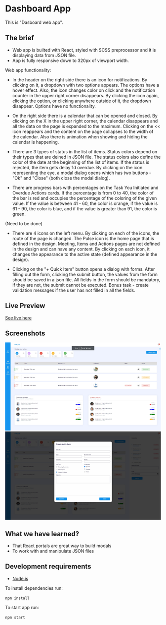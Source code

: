 # Dashboard App

This is "Dasboard web app".

## The brief

- Web app is builted with React, styled with SCSS preprocessor and it is displaying data from JSON file.
- App is fully responsive down to 320px of viewport width.

Web app functionality:

- In the header on the right side there is an icon for notifications. By clicking on it, a dropdown with two options appears. The options have a hover effect. Also, the icon changes color on click and the notification counter in the upper right corner disappears. By clicking the icon again, clicking the option, or clicking anywhere outside of it, the dropdown disappear. Options have no functionality.

- On the right side there is a calendar that can be opened and closed. By clicking on the X in the upper right corner, the calendar disappears and all the data on the page is expanded to the maximum. Clicking on the << icon reappears and the content on the page collapses to the width of the calendar. Also there is animation when showing and hiding the calendar is happening.

- There are 3 types of status in the list of items. Status colors depend on their types that are deined in JSON file. The status colors also define the color of the date at the beginning of the list of items. If the status is rejected, the item gets delay 1d overdue. By clicking on the icon representing the eye, a modal dialog opens which has two buttons - "Ok" and "Close" (both close the modal dialog).

- There are progress bars with percentages on the Task You Initiated and Overdue Actions cards. If the percentage is from 0 to 40, the color of the bar is red and occupies the percentage of the coloring of the given value. If the value is between 41 - 60, the color is orange, if the value is 61 - 90, the color is blue, and if the value is greater than 91, the color is green.

(Need to be done)

- There are 4 icons on the left menu. By clicking on each of the icons, the route of the page is changed. The Pulse icon is the home page that is defined in the design. Meeting, Items and Actions pages are not defined in the design and can have any content. By clicking on each icon, it changes the appearance to the active state (defined appearance in the design).

- Clicking on the "+ Quick Item" button opens a dialog with forms. After filling out the form, clicking the submit button, the values ​​from the form should be saved in a json file. All fields in the form should be mandatory, if they are not, the submit cannot be executed. Bonus task - create validation messages if the user has not filled in all the fields.

## Live Preview

[See live here](https://gorankukic-dashboardapp.netlify.app/)

## Screenshots

![Screnshoot](public/images/screenshot_1.jpg)
![Screnshoot](public/images/screenshot_2.jpg)

## What we have learned?

- That React portals are great way to build modals
- To work with and manipulate JSON files

## Development requirements

- [Node.js](http://nodejs.org/)

To install dependencies run:

`npm install`

To start app run:

`npm start`
